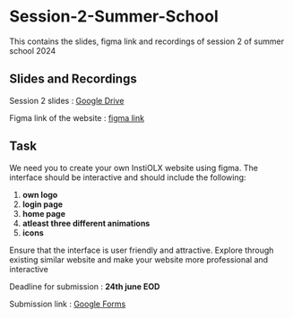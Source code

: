 # Session-2-Summer-School
 This contains the slides, figma link and recordings of session 2 of summer school 2024
 
## Slides and Recordings  
 Session 2 slides : [Google Drive](https://1drv.ms/p/c/de50d331684fab25/EZOw2AoznCNLpgdKsADsugYBhosEMBgGLkkxxDEI4NAELQ?e=1iwvfA)

 Figma link of the website : [figma link](https://www.figma.com/design/vS2qBI75ifczBGnvYfezgF/app?node-id=270-53&t=gqkdOqhi2aeP3xHQ-1)

 ## Task 

 We need you to create your own InstiOLX website using figma. The interface should be interactive and should include the following:
 1. **own logo**
 2. **login page**
 3. **home page**
 4. **atleast three different animations**
 5. **icons**

 Ensure that the interface is user friendly and attractive. Explore through existing similar website and make your website more professional and interactive 

 Deadline for submission : **24th june EOD**

 Submission link : [Google Forms](https://forms.gle/xbWPxV455UTyYJrs7)
